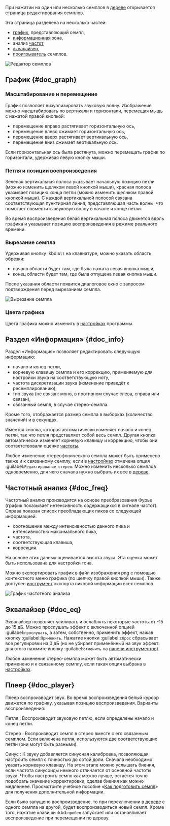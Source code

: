При нажатии на один или несколько семплов в [дереве](manual/soundfont-editor/tree.md) открывается страница редактирования семплов.

Эта страница разделена на несколько частей:

* [график](#doc_graph), представляющий семпл,
* [информационная](#doc_info) зона,
* анализ [частот](#doc_freq),
* [эквалайзер](#doc_eq),
* [проигрыватель](#doc_player) семплов.


![Редактор семплов](images/edit_sample.png "Редактор семплов")


## График {#doc_graph}


### Масштабирование и перемещение


График позволяет визуализировать звуковую волну.
Изображение можно масштабировать по вертикали и горизонтали, перемещая мышь с нажатой правой кнопкой:

* перемещение вправо растягивает горизонтальную ось,
* перемещение влево сжимает горизонтальную ось,
* перемещение вверх растягивает вертикальную ось,
* перемещение вниз сжимает вертикальную ось.

Если горизонтальная ось была растянута, можно перемещать график по горизонтали, удерживая левую кнопку мыши.


### Петля и позиции воспроизведения


Зеленая вертикальная полоса указывает начальную позицию петли (можно изменить щелчком левой кнопкой мыши), красная полоса указывает позицию конца петли (можно изменить щелчком правой кнопкой мыши).
С каждой вертикальной полосой связана соответствующая пунктирная линия, представляющая часть волны, что помогает совместить звуковую волну в начале и конце петли.

Во время воспроизведения белая вертикальная полоса движется вдоль графика и указывает позицию воспроизведения в режиме реального времени.


### Вырезание семпла


Удерживая кнопку :kbd:`Alt` на клавиатуре, можно указать область обрезки:

* начало области будет там, где была нажата левая кнопка мыши,
* конец области будет там, где была отпущена левая кнопка мыши.

После указания области появится диалоговое окно с запросом подтверждения перед вырезанием семпла.


![Вырезание семпла](images/cutting_sample.png "Вырезание семпла")


### Цвета графика


Цвета графика можно изменить в [настройках](manual/settings.md#doc_interface) программы.


## Раздел «Информация» {#doc_info}


Раздел «Информация» позволяет редактировать следующую информацию:

* начало и конец петли,
* корневую клавишу семпла и его коррекцию, применяемую для настройки звука на соответствующую ноту,
* частота дискретизации звука (изменение приведёт к ресемплированию),
* тип звука (не связан: моно, в противном случае слева, справа или связан),
* связанный семпл, в случае стерео-семпла.

Кроме того, отображается размер семпла в выборках (количество значений) и в секундах.

Имеется кнопка, которая автоматически изменяет начало и конец петли, так что петля представляет собой весь семпл.
Другая кнопка автоматически изменяет корневую клавишу и коррекцию, чтобы они соответствовали оценке [частоты](#doc_freq).

Любое изменение стереофонического семпла может быть применено также и к связанному семплу, если в [настройках](manual/settings.md#doc_general) отмечена опция :guilabel:`Редактирование стерео`.
Можно изменить несколько семплов одновременно, для чего сначала нужно выбрать их все в [дереве](manual/soundfont-editor/tree.md).


## Частотный анализ {#doc_freq}


Частотный анализ производится на основе преобразования Фурье (график показывает интенсивность содержащихся в сигнале частот).
Справа показан список преобладающих пиков со следующей информацией:

* соотношение между интенсивностью данного пика и интенсивностью максимального пика,
* частота,
* соответствующая клавиша,
* коррекция.

На основе этих данных оценивается высота звука.
Эта оценка может быть использована для настройки тона.

Можно экспортировать график в файл изображения png с помощью контекстного меню графика (по щелчку правой кнопкой мыши).
Также доступен [инструмент](manual/soundfont-editor/tools/sample-tools.md#doc_peakfrequencies) экспорта пиковой информации всех семплов.


![График частотного анализа](images/fourier_graph.png "График частотного анализа")


## Эквалайзер {#doc_eq}


Эквалайзер позволяет усиливать и ослаблять некоторые частоты от -15 до 15 дБ.
Можно прослушать эффект с включенной опцией :guilabel:`прослушать`, а затем, собственно, применить эффект, нажав кнопку :guilabel:`Применить`.
Нажатие кнопки :guilabel:`сброс` сбрасывает все регулировки на 0 дБ (но не убирает применённый на звук эффект: для этого нажмите кнопку :guilabel:`отменить` на [панели инструментов](manual/soundfont-editor/toolbar.md#doc_edit)).

Любое изменение стерео-семпла может быть автоматически применено и к связанному семплу, если такая опция выбрана в [настройках](manual/settings.md#doc_general).


## Плеер {#doc_player}


Плеер воспроизводит звук.
Во время воспроизведения белый курсор движется по графику, указывая позицию воспроизведения.
Варианты воспроизведения:

Петля
: Воспроизводит звуковую петлю, если определены начало и конец петли.

Стерео
: Воспроизводит семпл в стерео вместе с его связанным семплом.
  Если включена петля, используются две соответствующих петли (они могут быть разными).

Синус
: К звуку добавляется синусная калибровка, позволяющая настроить семпл с точностью до сотой доли.
  Сначала необходимо указать корневую клавишу.
  На этом этапе можно услышать биения, если частота синусоиды немного отличается от основной частоты звука.
  Чтобы настроить семпл как можно лучше, остаётся точно подобрать значение корректировки, сделав биения как можно медленнее.
  Просмотрите учебное пособие «[Как подготовить семпл](tutorials/how-to-prepare-a-sample.md)» для получения дополнительной информации.

Если было запущено воспроизведение, то при переключении в [дереве](manual/soundfont-editor/tree.md) с одного семпла на другой, будет воспроизводиться новый семпл.
Кроме того, нажатие клавиши :kbd:`пробел` запускает или останавливает воспроизведение при перемещении по дереву.